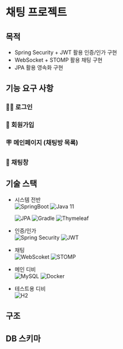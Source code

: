 # 채팅 프로젝트

## 목적
- Spring Security + JWT 활용 인증/인가 구현 
- WebSocket + STOMP 활용 채팅 구현
- JPA 활용 영속화 구현

## 기능 요구 사항

### 🙌🏼 로그인

### 📝 회원가입

### 🪧 메인페이지 (채팅방 목록)

### 💬 채팅창

## 기술 스택

- 시스템 전반 <br/>
  <img alt="SpringBoot" src="https://img.shields.io/badge/SpringBoot-6DB33F?style=flat-square&logo=springboot&logoColor=white">
  <img alt="Java 11" src="https://img.shields.io/badge/Java 11-FF160B?style=flat-square&logo=java&logoColor=white">

  <img alt="JPA" src="https://img.shields.io/badge/JPA-EC1C24?style=flat-square&logo=jpa&logoColor=white">
  <img alt="Gradle" src="https://img.shields.io/badge/Gradle-02303A?style=flat-square&logo=gradle&logoColor=white">
  <img alt="Thymeleaf" src="https://img.shields.io/badge/Thymeleaf-005F0F?style=flat-square&logo=thymeleaf&logoColor=white">
- 인증/인가 <br/>
  <img alt="Spring Security" src="https://img.shields.io/badge/Spring Security-6DB33F?style=flat-square&logo=springsecurity&logoColor=white">
  <img alt="JWT" src="https://img.shields.io/badge/JWT-00599C?style=flat-square&logo=jwt&logoColor=white">
- 채팅 <br/>
  <img alt="WebScoket" src="https://img.shields.io/badge/WebSocket-E9711C?style=flat-square&logo=websocket&logoColor=white">
  <img alt="STOMP" src="https://img.shields.io/badge/STOMP-E9711C?style=flat-square&logo=stomp&logoColor=white">
- 메인 디비 <br/>
  <img alt="MySQL" src="https://img.shields.io/badge/MySQL-4479A1?style=flat-square&logo=mysql&logoColor=white">
  <img alt="Docker" src="https://img.shields.io/badge/Docker-2496ED?style=flat-square&logo=docker&logoColor=white">
- 테스트용 디비 <br/>
  <img alt="H2" src="https://img.shields.io/badge/H2-071D49?style=flat-square&logo=h2&logoColor=white">

## 구조

## DB 스키마 
